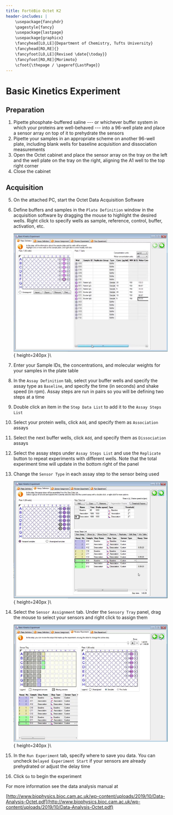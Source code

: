 ```yaml
---
title: FortèBio Octet K2
header-includes: |
    \usepackage{fancyhdr}
    \pagestyle{fancy}
    \usepackage{lastpage}
    \usepackage{graphicx}
    \fancyhead[LO,LE]{Department of Chemistry, Tufts University}
    \fancyhead[RO,RE]{}
    \fancyfoot[LO,LE]{Revised \date{\today}}
    \fancyfoot[RO,RE]{Morimoto}
    \cfoot{\thepage / \pageref{LastPage}}
---
```

# Basic Kinetics Experiment
## Preparation
1. Pipette phosphate-buffered saline --- or whichever buffer system in which
   your proteins are well-behaved --- into a 96-well plate and place a sensor
   array on top of it to prehydrate the sensors
2. Pipette your samples in an appropriate scheme on another 96-well plate,
   including blank wells for baseline acquisition and dissociation measurements
3. Open the Octet cabinet and place the sensor array on the tray on the left and
   the well plate on the tray on the right, aligning the A1 well to the top
   right corner
4. Close the cabinet

## Acquisition

5. On the attached PC, start the Octet Data Acquisition Software
6. Define buffers and samples in the `Plate Definition` window in the
   acquisition software by dragging the mouse to highlight the desired wells.
   Right click to specify wells as sample, reference, control, buffer,
   activation, etc.

   ![sample_def](images/plate_table.png){ height=240px }\

7. Enter your Sample IDs, the concentrations, and molecular weights for your
   samples in the plate table
8. In the `Assay Definition` tab, select your buffer wells and specify the assay
   type as `Baseline`, and specify the time (in seconds) and shake speed (in
   rpm). Assay steps are run in pairs so you will be defining two steps at
   a time
9. Double click an item in the `Step Data List` to add it to the `Assay Steps
   List`
10. Select your protein wells, click `Add`, and specify them as `Association`
   assays
11. Select the next buffer wells, click `Add`, and specify them as `Dissociation`
   assays
12. Select the assay steps under `Assay Steps List` and use the `Replicate`
   button to repeat experiments with different wells. Note that the total
   experiment time will update in the bottom right of the panel
13. Change the `Sensor Type` in each assay step to the sensor being used

    ![assay_steps](images/assay_steps.png){ height=240px }\

14. Select the `Sensor Assignment` tab. Under the `Sensory Tray` panel, drag the
    mouse to select your sensors and right click to assign them

    ![sensors](images/sensors.png){ height=240px }\

15. In the `Run Experiment` tab, specify where to save you data. You can uncheck
    `Delayed Experiment Start` if your sensors are already prehydrated or adjust
    the delay time
16. Click `Go` to begin the experiment

For more information see the data analysis manual at

[http://www.biophysics.bioc.cam.ac.uk/wp-content/uploads/2019/10/Data-Analysis-Octet.pdf](http://www.biophysics.bioc.cam.ac.uk/wp-content/uploads/2019/10/Data-Analysis-Octet.pdf)
